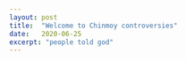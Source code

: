 ```yaml
---
layout: post
title:  "Welcome to Chinmoy controversies"
date:   2020-06-25
excerpt: "people told god"
---
```


